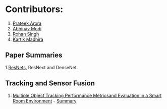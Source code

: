# Contributors:

1. [Prateek Arora](https://github.com/Pratiquea)
2. [Abhinav Modi](https://github.com/abhi1625)
3. [Rohan Singh](https://github.com/rohan42)
4. [Kartik Madhira](https://github.com/kartikmadhira1)



## Paper Summaries

1.[ResNets](https://github.com/kartikmadhira1/DeepLearning/tree/master/PaperSummaries/ResNet), ResNext and DenseNet.


## Tracking and Sensor Fusion

1. [Multiple Object Tracking Performance Metricsand Evaluation in a Smart Room Environment](https://cvhci.anthropomatik.kit.edu/~stiefel/papers/ECCV2006WorkshopCameraReady.pdf) - [Summary]()





